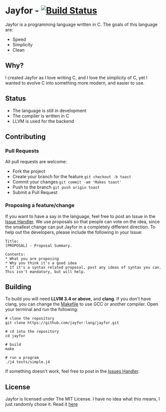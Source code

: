 # Jayfor - [![Build Status](https://travis-ci.org/jayfor-lang/jayfor.svg?branch=master)](https://travis-ci.org/jayfor-lang/jayfor)
Jayfor is a programming language written in C. The goals of this language are:

* Speed
* Simplicity
* Clean

## Why?
I created Jayfor as I love writing C, and I love the simplicity of C, yet I wanted to evolve C
into something more modern, and easier to use.

## Status
* The language is still in development
* The compiler is written in C
* LLVM is used for the backend

## Contributing
### Pull Requests
All pull requests are welcome:

* Fork the project
* Create your branch for the feature `git checkout -b toast`
* Commit your changes                `git commit -am 'Makes toast'`
* Push to the branch                 `git push origin toast`
* Submit a Pull Request

### Proposing a feature/change
If you want to have a say in the language, feel free to post an Issue in the [Issue Handler](issues). We
use proposals so that people can vote on the idea, since the smallest change can put Jayfor in a completely
different direction. To help out the developers, please include the following in your Issue:

    Title:
    [PROPOSAL] - Proposal Summary.

    Contents:
    * What you are proposing
    * Why you think it's a good idea
    * If it's a syntax related proposal, post any ideas of syntax you can. This isn't mandatory, but will help.

## Building
To build you will need **LLVM 3.4 or above**, and **clang**. If you don't have clang,
you can change the [Makefile](Makefile) to use GCC or another compiler. Open your
terminal and run the following:

    # clone the repository
    git clone https://github.com/jayfor-lang/jayfor.git
    
    # cd into the repository
    cd jayfor

    # build
    make

    # run a program
    ./j4 tests/simple.j4

If something doesn't work, feel free to post in the [Issues Handler](issues).

## License
Jayfor is licensed under The MIT License. I have no idea
what this means, I just randomly chose it. Read it [here](misc/LICENSE.md)
